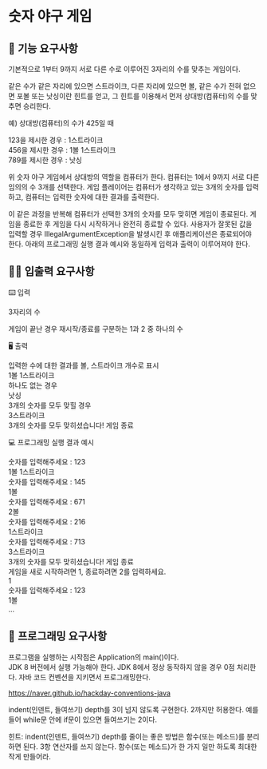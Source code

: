 # 숫자 야구 게임

## 🚀 기능 요구사항  
기본적으로 1부터 9까지 서로 다른 수로 이루어진 3자리의 수를 맞추는 게임이다.

같은 수가 같은 자리에 있으면 스트라이크, 다른 자리에 있으면 볼, 같은 수가 전혀 없으면 포볼 또는 낫싱이란 힌트를 얻고, 그 힌트를 이용해서 먼저 상대방(컴퓨터)의 수를 맞추면 승리한다.  

예) 상대방(컴퓨터)의 수가 425일 때  

123을 제시한 경우 : 1스트라이크  
456을 제시한 경우 : 1볼 1스트라이크  
789를 제시한 경우 : 낫싱  

위 숫자 야구 게임에서 상대방의 역할을 컴퓨터가 한다. 컴퓨터는 1에서 9까지 서로 다른 임의의 수 3개를 선택한다. 게임 플레이어는 컴퓨터가 생각하고 있는 3개의 숫자를 입력하고, 컴퓨터는 입력한 숫자에 대한 결과를 출력한다.  

이 같은 과정을 반복해 컴퓨터가 선택한 3개의 숫자를 모두 맞히면 게임이 종료된다.
게임을 종료한 후 게임을 다시 시작하거나 완전히 종료할 수 있다.
사용자가 잘못된 값을 입력할 경우 IllegalArgumentException을 발생시킨 후 애플리케이션은 종료되어야 한다.
아래의 프로그래밍 실행 결과 예시와 동일하게 입력과 출력이 이루어져야 한다.


## ✍🏻 입출력 요구사항
⌨️ 입력  

3자리의 수  

게임이 끝난 경우 재시작/종료를 구분하는 1과 2 중 하나의 수

🖥 출력  

입력한 수에 대한 결과를 볼, 스트라이크 개수로 표시  
1볼 1스트라이크  
하나도 없는 경우  
낫싱  
3개의 숫자를 모두 맞힐 경우  
3스트라이크  
3개의 숫자를 모두 맞히셨습니다! 게임 종료  

💻 프로그래밍 실행 결과 예시  

숫자를 입력해주세요 : 123  
1볼 1스트라이크  
숫자를 입력해주세요 : 145  
1볼  
숫자를 입력해주세요 : 671  
2볼  
숫자를 입력해주세요 : 216  
1스트라이크  
숫자를 입력해주세요 : 713  
3스트라이크  
3개의 숫자를 모두 맞히셨습니다! 게임 종료  
게임을 새로 시작하려면 1, 종료하려면 2를 입력하세요.  
1  
숫자를 입력해주세요 : 123  
1볼  
…  

## 🎱 프로그래밍 요구사항  

프로그램을 실행하는 시작점은 Application의 main()이다.  
JDK 8 버전에서 실행 가능해야 한다. JDK 8에서 정상 동작하지 않을 경우 0점 처리한다.
자바 코드 컨벤션을 지키면서 프로그래밍한다.  

https://naver.github.io/hackday-conventions-java  

indent(인덴트, 들여쓰기) depth를 3이 넘지 않도록 구현한다. 2까지만 허용한다.
예를 들어 while문 안에 if문이 있으면 들여쓰기는 2이다.  

힌트: indent(인덴트, 들여쓰기) depth를 줄이는 좋은 방법은 함수(또는 메소드)를 분리하면 된다.
3항 연산자를 쓰지 않는다.
함수(또는 메소드)가 한 가지 일만 하도록 최대한 작게 만들어라.